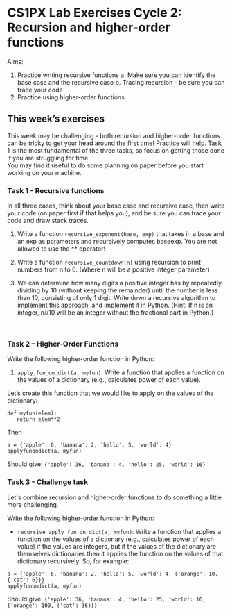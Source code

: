 # CS1PX Lab Exercises Cycle 2: Recursion and higher-order functions

Aims:
1.	Practice writing recursive functions 
    a.	Make sure you can identify the base case and the recursive case
    b.	Tracing recursion - be sure you can trace your code
2.	Practice using higher-order functions 

## This week’s exercises 
This week may be challenging - both recursion and higher-order functions can be tricky to get your head around the first time!  Practice will help.  Task 1 is the most fundamental of the three tasks, so focus on getting those done if you are struggling for time.  
You may find it useful to do some planning on paper before you start working on your machine. 
 
### Task 1 - Recursive functions

In all three cases, think about your base case and recursive case, then write your code (on paper first if that helps you), and be sure you can trace your code and draw stack traces.  

1.	Write a function `recursive_exponent(base, exp)` that takes in a base and an exp as parameters and recursively computes baseexp. You are not allowed to use the ** operator! 

2.	Write a function `recursive_countdown(n)` using recursion to print numbers from n to 0.  (Where n will be a positive integer parameter) 

3.	We can determine how many digits a positive integer has by repeatedly dividing by 10 (without keeping the remainder) until the number is less than 10, consisting of only 1 digit.
Write down a recursive algorithm to implement this approach, and implement it in Python. 
 (Hint:  If n is an integer, n//10 will be an integer without the fractional part in Python.)  

 
### Task 2 – Higher-Order Functions  

Write the following higher-order function in Python:

 
1.	`apply_fun_on_dict(a, myfun)`: Write a function that applies a function on the values of a dictionary (e.g., calculates power of each value). 
 
Let’s create this function that we would like to apply on the values of the dictionary: 
```
def myfun(elem): 
   return elem**2 
```
 
Then 
```
a = {'apple': 6, 'banana': 2, 'hello': 5, 'world': 4} 
applyfunondict(a, myfun)
```

Should give:
`{'apple': 36, 'banana': 4, 'hello': 25, 'world': 16} `
 
### Task 3 - Challenge task
Let's combine recursion and higher-order functions to do something a little more challenging.  

Write the following higher-order function in Python:

-	`recursive_apply_fun_on_dict(a, myfun)`: Write a function that applies a function on the values of a dictionary (e.g., calculates power of each value) if the values are integers, but if the values of the dictionary are themselves dictionaries then it applies the function on the values of that dictionary recursively.  So, for example: 

```
a = {'apple': 6, 'banana': 2, 'hello': 5, 'world': 4, {'orange': 10, {'cat': 6}}} 
applyfunondict(a, myfun)
```

Should give:
`{'apple': 36, 'banana': 4, 'hello': 25, 'world': 16, {'orange': 100, {'cat': 36}}} `
